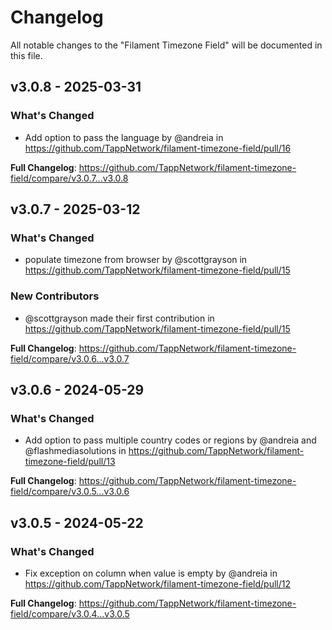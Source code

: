 # Changelog

All notable changes to the "Filament Timezone Field" will be documented in this file.

## v3.0.8 - 2025-03-31

### What's Changed

* Add option to pass the language  by @andreia in https://github.com/TappNetwork/filament-timezone-field/pull/16

**Full Changelog**: https://github.com/TappNetwork/filament-timezone-field/compare/v3.0.7...v3.0.8

## v3.0.7 - 2025-03-12

### What's Changed

* populate timezone from browser by @scottgrayson in https://github.com/TappNetwork/filament-timezone-field/pull/15

### New Contributors

* @scottgrayson made their first contribution in https://github.com/TappNetwork/filament-timezone-field/pull/15

**Full Changelog**: https://github.com/TappNetwork/filament-timezone-field/compare/v3.0.6...v3.0.7

## v3.0.6 - 2024-05-29

### What's Changed

* Add option to pass multiple country codes or regions by @andreia and @flashmediasolutions in https://github.com/TappNetwork/filament-timezone-field/pull/13

**Full Changelog**: https://github.com/TappNetwork/filament-timezone-field/compare/v3.0.5...v3.0.6

## v3.0.5 - 2024-05-22

### What's Changed

* Fix exception on column when value is empty by @andreia in https://github.com/TappNetwork/filament-timezone-field/pull/12

**Full Changelog**: https://github.com/TappNetwork/filament-timezone-field/compare/v3.0.4...v3.0.5
